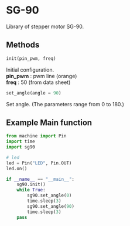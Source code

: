 # SG-90
Library of stepper motor SG-90.

## Methods
```python
init(pin_pwm, freq)
```
Initial configuration.  
**pin_pwm** : pwm line (orange)  
**freq** : 50 (from data sheet)

```python
set_angle(angle = 90)
```
Set angle. (The parameters range from 0 to 180.)

## Example Main function
```python
from machine import Pin
import time
import sg90

# led
led = Pin("LED", Pin.OUT)
led.on()

if __name__ == "__main__":
    sg90.init()
    while True:
        sg90.set_angle(0)
        time.sleep(3)
        sg90.set_angle(90)
        time.sleep(3)
    pass
```
